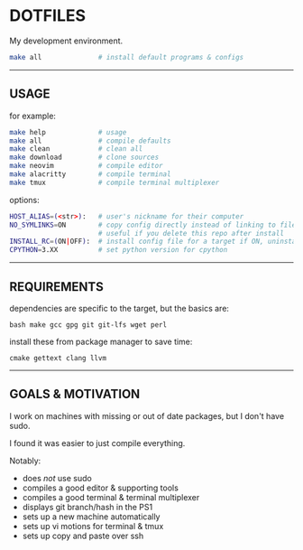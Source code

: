# DOTFILES

My development environment.

```bash
make all              # install default programs & configs
```


----
## USAGE


for example:
```bash
make help             # usage
make all              # compile defaults
make clean            # clean all
make download         # clone sources
make neovim           # compile editor
make alacritty        # compile terminal
make tmux             # compile terminal multiplexer
```

options:
```bash
HOST_ALIAS=(<str>):   # user's nickname for their computer
NO_SYMLINKS=ON        # copy config directly instead of linking to files here
                      # useful if you delete this repo after install
INSTALL_RC=(ON|OFF):  # install config file for a target if ON, uninstall if OFF
CPYTHON=3.XX          # set python version for cpython
```


----
## REQUIREMENTS

dependencies are specific to the target, but the basics are:
```
bash make gcc gpg git git-lfs wget perl
```

install these from package manager to save time:
```
cmake gettext clang llvm
```


----
## GOALS & MOTIVATION

I work on machines with missing or out of date packages, but I don't have sudo.

I found it was easier to just compile everything.

Notably:

- does *not* use sudo
- compiles a good editor & supporting tools
- compiles a good terminal & terminal multiplexer
- displays git branch/hash in the PS1
- sets up a new machine automatically
- sets up vi motions for terminal & tmux
- sets up copy and paste over ssh
